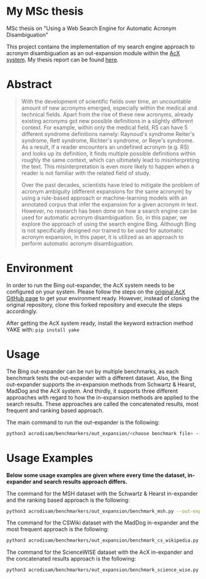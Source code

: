 # My MSc thesis
MSc thesis on "Using a Web Search Engine for Automatic Acronym Disambiguation"


This project contains the implementation of my search engine approach to acronym disambiguation as an out-expansion module within the [AcX system](https://github.com/JoaoLMPereira/acx-acronym-expander). My thesis report can be found [here](https://doi.org/10.13140/RG.2.2.28321.58728).

# Abstract
> With the development of scientific fields over time, an uncountable amount of new acronyms emerged, especially within the medical and technical fields. 
Apart from the rise of these new acronyms, already existing acronyms got new possible definitions in a slightly different context. For example, within only the medical field, RS can have 5 different syndrome definitions namely: Raynoud's syndrome Reiter's syndrome, Rett syndrome, Richter's syndrome, or Reye's syndrome. As a result, if a reader encounters an undefined acronym (e.g. RS) and looks up its definition, it finds multiple possible definitions within roughly the same context, which can ultimately lead to misinterpreting the text. This misinterpretation is even more likely to happen when a reader is not familiar with the related field of study.
> 
> Over the past decades, scientists have tried to mitigate the problem of acronym ambiguity (different expansions for the same acronym) by using a rule-based approach or machine-learning models with an annotated corpus that infer the expansion for a given acronym in text. However, no research has been done on how a search engine can be used for automatic acronym disambiguation. So, in this paper, we explore the approach of using the search engine Bing. Although Bing is not specifically designed nor trained to be used for automatic acronym expansion, in this paper, it is utilized as an approach to perform automatic acronym disambiguation.

# Environment
In order to run the Bing out-expander, the AcX system needs to be configured on your system. Please follow the steps on the [original AcX GitHub page](https://github.com/JoaoLMPereira/acx-acronym-expander) to get your environment ready. However, instead of cloning the original repository, clone this forked repository and execute the steps accordingly.

After getting the AcX system ready, install the keyword extraction method YAKE with: `pip install yake`

# Usage
The Bing out-expander can be run by multiple benchmarks, as each benchmark tests the out-expander with a different dataset. Also, the Bing out-expander supports the in-expansion methods from Schwartz & Hearst, MadDog and the AcX system. And thirdly, it supports three different approaches with regard to how the in-expansion methods are applied to the search results. These approaches are called the concatenated results, most frequent and ranking based approach. 

The main command to run the out-expander is the following:

```sh
python3 acrodisam/benchmarkers/out_expansion/<choose benchmark file> --out-expander bing_search_result --out_expander_args <choose in-expander>,<choose search results approach>
```
# Usage Examples
**Below some usage examples are given where every time the dataset, in-expander and search results approach differs.**

The command for the MSH dataset with the Schwartz & Hearst in-expander and the ranking based approach is the following:

```sh
python3 acrodisam/benchmarkers/out_expansion/benchmark_msh.py --out-expander bing_search_result --out_expander_args sh,ranking_based
```

The command for the CSWiki dataset with the MadDog in-expander and the most frequent approach is the following:

```sh
python3 acrodisam/benchmarkers/out_expansion/benchmark_cs_wikipedia.py --out-expander bing_search_result --out_expander_args maddog,most_frequent
```
The command for the ScienceWISE dataset with the AcX in-expander and the concatenated results approach is the following:

```sh
python3 acrodisam/benchmarkers/out_expansion/benchmark_science_wise.py --out-expander bing_search_result --out_expander_args acx,concatenated_results
```
